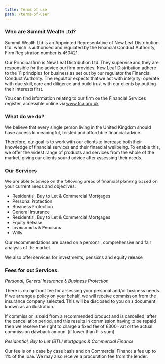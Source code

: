 ```yaml
---
title: Terms of use
path: /terms-of-user
---
```


### Who are Summit Wealth Ltd?

Summit Wealth Ltd is an Appointed Representative of New Leaf Distribution Ltd. which is authorised and regulated by the Financial Conduct Authority, Firm Registration number is 460421.

Our Principal firm is New Leaf Distribution Ltd. They supervise and they are responsible for the advice our firm provides. New Leaf Distribution adhere to the 11 principles for business as set out by our regulator the Financial Conduct Authority. The regulator expects that we act with integrity; operate with due skill, care and diligence and build trust with our clients by putting their interests first.

You can find information relating to our firm on the Financial Services register, accessible online via www.fca.org.uk

### What do we do?

We believe that every single person living in the United Kingdom should have access to meaningful, trusted and affordable financial advice.

Therefore, our goal is to work with our clients to increase both their knowledge of financial services and their financial wellbeing. To enable this, we offer the widest range of products and services from the whole of the market, giving our clients sound advice after assessing their needs.

### Our Services

We are able to advise on the following areas of financial planning based on your current needs and objectives:

- Residential, Buy to Let & Commercial Mortgages
- Personal Protection
- Business Protection
- General Insurance
- Residential, Buy to Let & Commercial Mortgages
- Equity Release
- Investments & Pensions
- Wills

Our recommendations are based on a personal, comprehensive and fair analysis of the market.

We also offer services for investments, pensions and equity release

### Fees for out Services.

_Personal, General Insurance & Business Protection_

There is no up-front fee for assessing your personal and/or business needs. If we arrange a policy on your behalf, we will receive commission from the insurance company selected. This will be disclosed to you on a document known as an illustration.

If commission is paid from a recommended product and is cancelled, after the cancellation period, and this results in commission having to be repaid then we reserve the right to charge a fixed fee of £300+vat or the actual commission clawback amount (if lower than this sum).

_Residential, Buy to Let (BTL) Mortgages & Commercial Finance_

Our fee is on a case by case basis and on Commercial Finance a fee up to 1% of the loan. We may also receive a procuration fee from the lender.
